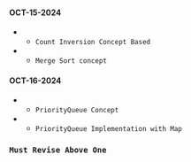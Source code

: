 #### OCT-15-2024 
* * `Count Inversion Concept Based` 
* * `Merge Sort concept`
 
#### OCT-16-2024  
* * `PriorityQueue Concept`  
* * `PriorityQueue Implementation with Map` 
 ###   `Must Revise Above One`
